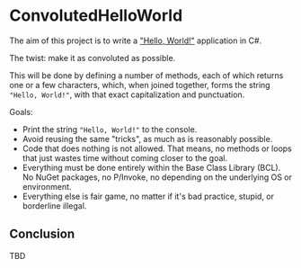 # ConvolutedHelloWorld

The aim of this project is to write a ["Hello, World!"](https://en.wikipedia.org/wiki/%22Hello,_World!%22_program) application in C#.

The twist: make it as convoluted as possible.

This will be done by defining a number of methods, each of which returns one or a few characters, which, when joined together, forms the string `"Hello, World!"`, with that exact capitalization and punctuation.

Goals:

- Print the string `"Hello, World!"` to the console.
- Avoid reusing the same "tricks", as much as is reasonably possible.
- Code that does nothing is not allowed. That means, no methods or loops that just wastes time without coming closer to the goal.
- Everything must be done entirely within the Base Class Library (BCL). No NuGet packages, no P/Invoke, no depending on the underlying OS or environment.
- Everything else is fair game, no matter if it's bad practice, stupid, or borderline illegal.

## Conclusion

TBD
